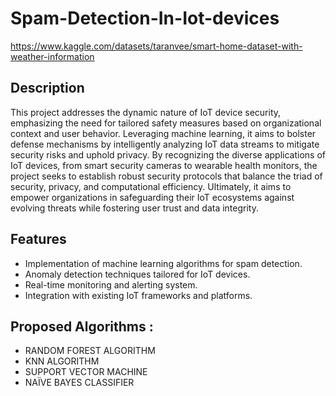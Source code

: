 # Spam-Detection-In-Iot-devices
https://www.kaggle.com/datasets/taranvee/smart-home-dataset-with-weather-information

## Description
This project addresses the dynamic nature of IoT device security, emphasizing the need for tailored safety measures based on organizational context and user behavior. Leveraging machine learning, it aims to bolster defense mechanisms by intelligently analyzing IoT data streams to mitigate security risks and uphold privacy. By recognizing the diverse applications of IoT devices, from smart security cameras to wearable health monitors, the project seeks to establish robust security protocols that balance the triad of security, privacy, and computational efficiency. Ultimately, it aims to empower organizations in safeguarding their IoT ecosystems against evolving threats while fostering user trust and data integrity.


## Features
- Implementation of machine learning algorithms for spam detection.
- Anomaly detection techniques tailored for IoT devices.
- Real-time monitoring and alerting system.
- Integration with existing IoT frameworks and platforms.

## Proposed Algorithms :
- RANDOM FOREST ALGORITHM
- KNN ALGORITHM
- SUPPORT VECTOR MACHINE
- NAÏVE BAYES CLASSIFIER
